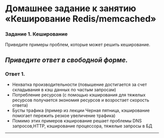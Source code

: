 # Домашнее задание к занятию «Кеширование Redis/memcached»

### Задание 1. Кеширование 

Приведите примеры проблем, которые может решить кеширование. 

*Приведите ответ в свободной форме.*
---
### Ответ 1.
- Нехватка производительности (повышение достигается за счет складывания в кэш данных по частым запросам)
- Потребление ресурсов (с помощью кэширования для тяжелых ресурсов получается экономия ресурсов и возростает скорость ответа)
- Бусты трафика (пример из лекции Черная пятница, кэширование помогает пережить резкое увеличение трафика)
- Помимо этих примеров кэширование решает проблемы DNS запросов,HTTP, кэширование процессора, тяжелые запросы в БД
---
